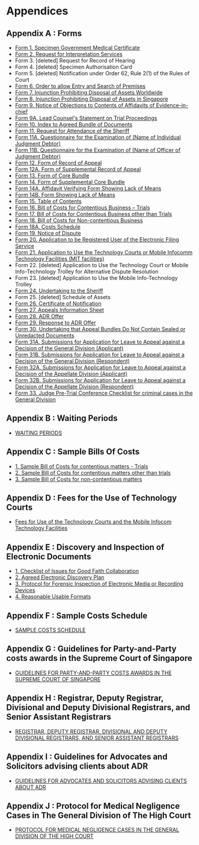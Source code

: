# Appendices

## Appendix A : Forms

<ul type="*">
	<li><a href="./downloads/Appendix_A/Form_01.pdf" download>Form 1. Specimen Government Medical Certificate</a></li>
	<li><a href="./downloads/Appendix_A/Form_02.pdf" download>Form 2. Request for Interpretation Services</a></li>
	<li>Form 3. [deleted] Request for Record of Hearing</li>
	<li>Form 4. [deleted] Specimen Authorisation Card</li>
	<li>Form 5. [deleted] Notification under Order 62, Rule 2(1) of the Rules of Court</li>
	<li><a href="./downloads/Appendix_A/Form_06.pdf" download>Form 6. Order to allow Entry and Search of Premises</a></li>
	<li><a href="./downloads/Appendix_A/Form_07.pdf" download>Form 7. Injunction Prohibiting Disposal of Assets Worldwide</a></li>
	<li><a href="./downloads/Appendix_A/Form_08.pdf" download>Form 8. Injunction Prohibiting Disposal of Assets in Singapore</a></li>
	<li><a href="./downloads/Appendix_A/Form_09.pdf" download>Form 9. Notice of Objections to Contents of Affidavits of Evidence-in-chief</a></li>
	<li><a href="./downloads/Appendix_A/Form_09A.pdf" download>Form 9A. Lead Counsel's Statement on Trial Proceedings</a></li>
	<li><a href="./downloads/Appendix_A/Form_10.pdf" download>Form 10. Index to Agreed Bundle of Documents</a></li>
	<li><a href="./downloads/Appendix_A/Form_11.pdf" download>Form 11. Request for Attendance of the Sheriff</a></li>
	<li><a href="./downloads/Appendix_A/Form_11A.pdf" download>Form 11A. Questionnaire for the Examination of (Name of Individual Judgment Debtor)</a></li>
	<li><a href="./downloads/Appendix_A/Form_11B.pdf" download>Form 11B. Questionnaire for the Examination of (Name of Officer of Judgment Debtor)</a></li>
	<li><a href="./downloads/Appendix_A/Form_12.pdf" download>Form 12. Form of Record of Appeal</a></li>
	<li><a href="./downloads/Appendix_A/Form_12A.pdf" download>Form 12A. Form of Supplemental Record of Appeal</a></li>
	<li><a href="./downloads/Appendix_A/Form_13.pdf" download>Form 13. Form of Core Bundle</a></li>
	<li><a href="./downloads/Appendix_A/Form_14.pdf" download>Form 14. Form of Supplemental Core Bundle</a></li>
	<li><a href="./downloads/Appendix_A/Form_14A.pdf" download>Form 14A. Affidavit Verifying Form Showing Lack of Means</a></li>
	<li><a href="./downloads/Appendix_A/Form_14B.pdf" download>Form 14B. Form Showing Lack of Means</a></li>
	<li><a href="./downloads/Appendix_A/Form_15.pdf" download>Form 15. Table of Contents</a></li>
	<li><a href="./downloads/Appendix_A/Form_16.pdf" download>Form 16. Bill of Costs for Contentious Business – Trials</a></li>
	<li><a href="./downloads/Appendix_A/Form_17.pdf" download>Form 17. Bill of Costs for Contentious Business other than Trials</a></li>
	<li><a href="./downloads/Appendix_A/Form_18.pdf" download>Form 18. Bill of Costs for Non-contentious Business</a></li>
	<li><a href="./downloads/Appendix_A/Form_18A.pdf" download>Form 18A. Costs Schedule</a></li>
	<li><a href="./downloads/Appendix_A/Form_19.pdf" download>Form 19. Notice of Dispute</a></li>
	<li><a href="./downloads/Appendix_A/Form_20.pdf" download>Form 20. Application to be Registered User of the Electronic Filing Service</a></li>
	<li><a href="./downloads/Appendix_A/Form_21.pdf" download>Form 21. Application to Use the Technology Courts or Mobile Infocomm Technology Facilities (MIT facilities)</a></li>
	<li>Form 22. [deleted] Application to Use the Technology Court or Mobile Info-Technology Trolley for Alternative Dispute Resolution</li>
	<li>Form 23. [deleted] Application to Use the Mobile Info-Technology Trolley</li>
	<li><a href="./downloads/Appendix_A/Form_24.pdf" download>Form 24. Undertaking to the Sheriff</a></li>
	<li>Form 25. [deleted] Schedule of Assets</li>
	<li><a href="./downloads/Appendix_A/Form_26.pdf" download>Form 26. Certificate of Notification</a></li>
	<li><a href="./downloads/Appendix_A/Form_27.pdf" download>Form 27. Appeals Information Sheet</a></li>
	<li><a href="./downloads/Appendix_A/Form_28.pdf" download>Form 28. ADR Offer</a></li>
	<li><a href="./downloads/Appendix_A/Form_29.pdf" download>Form 29. Response to ADR Offer</a></li>
	<li><a href="./downloads/Appendix_A/Form_30.pdf" download>Form 30. Undertaking that Appeal Bundles Do Not Contain Sealed or Unredacted Documents</a></li>
	<li><a href="./downloads/Appendix_A/Form_31A.pdf" download>Form 31A. Submissions for Application for Leave to Appeal against a Decision of the General Division (Applicant)</a></li>
	<li><a href="./downloads/Appendix_A/Form_31B.pdf" download>Form 31B. Submissions for Application for Leave to Appeal against a Decision of the General Division (Respondent)</a></li>
	<li><a href="./downloads/Appendix_A/Form_32A.pdf" download>Form 32A. Submissions for Application for Leave to Appeal against a Decision of the Appellate Division (Applicant)</a></li>
	<li><a href="./downloads/Appendix_A/Form_32B.pdf" download>Form 32B. Submissions for Application for Leave to Appeal against a Decision of the Appellate Division (Respondent)</a></li>
	<li><a href="./downloads/Appendix_A/Form_33.pdf" download>Form 33. Judge Pre-Trial Conference Checklist for criminal cases in the General Division
</a></li>
</ul>

## Appendix B : Waiting Periods

<ul type="*">
	<li><a href="./downloads/Appendix_B/Appendix_B.pdf" download>WAITING PERIODS</a></li>
</ul>

## Appendix C : Sample Bills Of Costs 

<ul type="*">
	<li><a href="./downloads/Appendix_C/Appendix_C1.pdf" download>1. Sample Bill of Costs for contentious matters - Trials</a></li>
	<li><a href="./downloads/Appendix_C/Appendix_C2.pdf" download>2. Sample Bill of Costs for contentious matters other than trials</a></li>
	<li><a href="./downloads/Appendix_C/Appendix_C3.pdf" download>3. Sample Bill of Costs for non-contentious matters</a></li>
</ul>

## Appendix D : Fees for the Use of Technology Courts

<ul type="*">
	<li><a href="./downloads/Appendix_D/Appendix_D.pdf" download>Fees for Use of the Technology Courts and the Mobile Infocom Technology Facilities</a></li>
</ul>

## Appendix E : Discovery and Inspection of Electronic Documents

<ul type="*">
	<li><a href="./downloads/Appendix_E/APPENDIX_E_PART_1.pdf" download>1. Checklist of Issues for Good Faith Collaboration</a></li>
	<li><a href="./downloads/Appendix_E/APPENDIX_E_PART_2.pdf" download>2. Agreed Electronic Discovery Plan</a></li>
	<li><a href="./downloads/Appendix_E/APPENDIX_E_PART_3.pdf" download>3. Protocol for Forensic Inspection of Electronic Media or Recording Devices</a></li>
	<li><a href="./downloads/Appendix_E/APPENDIX_E_PART_4.pdf" download>4. Reasonable Usable Formats</a></li>
</ul>

## Appendix F : Sample Costs Schedule

<ul type="*">
	<li><a href="./downloads/Appendix_F/APPENDIX_F.pdf" download>SAMPLE COSTS SCHEDULE</a></li>
</ul>

## Appendix G : Guidelines for Party-and-Party costs awards in the Supreme Court of Singapore

<ul type="*">
	<li><a href="./downloads/Appendix_G/Appendix_G.pdf" download>GUIDELINES FOR PARTY-AND-PARTY COSTS AWARDS IN THE SUPREME COURT OF SINGAPORE</a></li>
</ul>

## Appendix H : Registrar, Deputy Registrar, Divisional and Deputy Divisional Registrars, and Senior Assistant Registrars

<ul type="*">
	<li><a href="./downloads/Appendix_H/Appendix_H.pdf" download>REGISTRAR, DEPUTY REGISTRAR, DIVISIONAL AND DEPUTY DIVISIONAL REGISTRARS, AND SENIOR ASSISTANT REGISTRARS</a></li>
</ul>

## Appendix I : Guidelines for Advocates and Solicitors advising clients about ADR

<ul type="*">
	<li><a href="./downloads/Appendix_I/Appendix_I.pdf" download>GUIDELINES FOR ADVOCATES AND SOLICITORS ADVISING CLIENTS ABOUT ADR</a></li>
</ul>

## Appendix J : Protocol for Medical Negligence Cases in The General Division of The High Court

<ul type="*">
	<li><a href="./downloads/Appendix_J/APPENDIX_J.pdf" download>PROTOCOL FOR MEDICAL NEGLIGENCE CASES IN THE GENERAL DIVISION OF THE HIGH COURT</a></li>
</ul>
